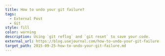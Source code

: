 ```yaml
---
title: How to undo your git failure?
tags: 
  - External Post
  - Git
style: fill
color: warning
description: Using `git reflog` and `git reset` to save your code.
external_url: https://blog.usejournal.com/how-to-undo-your-git-failure-b76e31ecac74
target_path: 2015-09-25-how-to-undo-your-git-failure.md
---
```



